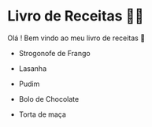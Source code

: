 # Livro de Receitas :man_cook:

Olá ! Bem vindo ao meu livro de receitas :wave:

- Strogonofe de Frango
- Lasanha

- Pudim

- Bolo de Chocolate

- Torta de maça
